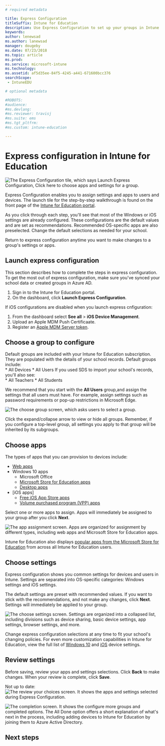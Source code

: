 ```yaml
---
# required metadata

title: Express Configuration
titleSuffix: Intune for Education
description: Use Express Configuration to set up your groups in Intune for Education.
keywords:
author: lenewsad
ms.author: lanewsad
manager: dougeby
ms.date: 07/23/2018
ms.topic: article
ms.prod:
ms.service: microsoft-intune
ms.technology:
ms.assetid: af5d35ee-84f5-4245-a441-671600bcc376
searchScope:
 - IntuneEDU

# optional metadata

#ROBOTS:
#audience:
#ms.devlang:
#ms.reviewer: travisj
#ms.suite: ems
#ms.tgt_pltfrm:
#ms.custom: intune-education

---
```


# Express configuration in Intune for Education

  ![The Express Configuration tile, which says Launch Express Configuration, Click here to choose apps and settings for a group.](./media/express-config-001-launch-tile.png)

Express Configuration enables you to assign settings and apps to users and devices. The launch tile for the step-by-step walkthrough is found on the front page of the [Intune for Education portal](https://intuneeducation.portal.azure.com). 

As you click through each step, you'll see that most of the Windows or iOS settings are already configured. These configurations are the default values and are set as recommendations. Recommended OS-specific apps are also preselected. Change the default selections as needed for your school. 

Return to express configuration anytime you want to make changes to a group's settings or apps. 

## Launch express configuration
This section describes how to complete the steps in express configuration. To get the most out of express configuration, make sure you've synced your school data or created groups in Azure AD. 

1. Sign in to the Intune for Education portal.
2. On the dashboard, click **Launch Express Configuration**.  

If iOS configurations are disabled when you launch express cnfiguration:  
1. From the dashboard select **See all** > **iOS Device Management**.
2. Upload an Apple MDM Push Certificaate.
3. Register an [Apple MDM Server token](setup-ios-device-management.md).

## Choose a group to configure

Default groups are included with your Intune for Education subscription. They are populated with the details of your school records. Default groups include:  
    * All Devices
    * All Users
If you used SDS to import your school's records, you'll also see:      
    * All Teachers
    * All Students 

We recommend that you start with the **All Users** group,and assign the settings that all users must have. For example, assign settings such as password requirements or pop-up restrictions in Microsoft Edge.

  ![The choose group screen, which asks users to select a group.](./media/express-config-004-choose-group.png)

Click the expand/collapse arrow to view or hide all groups. Remember, if you configure a top-level group, all settings you apply to that group will be inherited by its subgroups.

## Choose apps

The types of apps that you can provision to devices include:
* [Web apps](add-web-apps-edu.md)
* Windows 10 apps
    * Microsoft Office
    * [Microsoft Store for Education apps](acquire-store-apps.md)
    * [Desktop apps](add-desktop-apps-edu.md)
* [iOS apps]
    * [Free iOS App Store apps](add-apps-ios.md)
    * [Volume purchased program (VPP) apps](add-vpp-apps-ios.md)

Select one or more apps to assign. Apps will immediately be assigned to your group after you click **Next**.

  ![The app assignment screen. Apps are organized for assignment by different types, including web apps and Microsoft Store for Education apps.](./media/express-config-005-choose-apps.png)

Intune for Education also displays [popular apps from the Microsoft Store for Education](add-popular-apps-edu.md) from across all Intune for Education users.


## Choose settings
Express configuration shows you common settings for devices and users in Intune. Settings are separated into OS-specific categories: Windows settings and iOS settings.

The default settings are preset with recommended values. If you want to stick with the recommendations, and not make any changes, click **Next**. Settings will immediately be applied to your group. 

  ![The choose settings screen. Settings are organized into a collapsed list, including divisions such as device sharing, basic device settings, app settings, browser settings, and more.](./media/express-config-006-choose-settings.png)


Change express configuration selections at any time to fit your school's changing policies. For even more customization capabilities in Intune for Education, view the full list of [Windows 10](all-edu-settings-windows.md) and [iOS](all-edu-settings-ios.md) device settings.

## Review settings

Before saving, review your apps and settings selections. Click **Back** to make changes. When your review is complete, click **Save**.

  Not up to date: ![The review your choices screen. It shows the apps and settings selected during Express Configuration.](./media/express-config-007-save-changes.png)  

  ![The completion screen. It shows the configure more groups and completed options. The All Done option offers a short explanation of what's next in the process, including adding devices to Intune for Education by joining them to Azure Active Directory.](./media/express-config-008-all-done.png)

## Next steps


